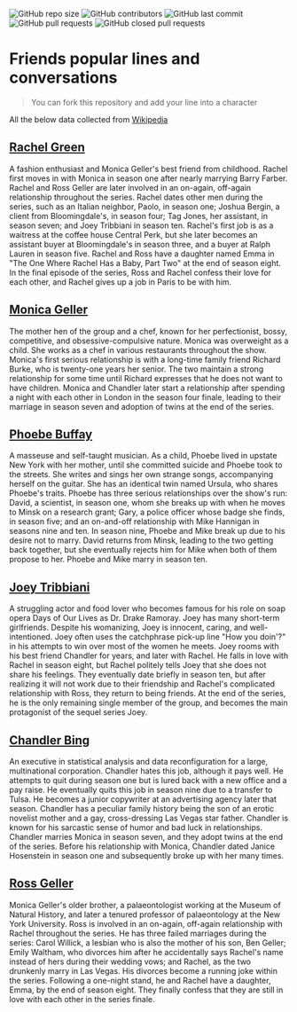 <p>
<img alt="GitHub repo size" src="https://img.shields.io/github/repo-size/amireshoon/Friends">
<img alt="GitHub contributors" src="https://img.shields.io/github/contributors/amireshoon/Friends">
<img alt="GitHub last commit" src="https://img.shields.io/github/last-commit/amireshoon/Friends">
<img alt="GitHub pull requests" src="https://img.shields.io/github/issues-pr/amireshoon/Friends">
<img alt="GitHub closed pull requests" src="https://img.shields.io/github/issues-pr-closed/amireshoon/Friends"></p>

# Friends popular lines and conversations

> You can fork this repository and add your line into a character

All the below data collected from [Wikipedia](https://en.wikipedia.org/wiki/Friends)

## [Rachel Green](/rachel)
A fashion enthusiast and Monica Geller's best friend from childhood. Rachel first moves in with Monica in season one after nearly marrying Barry Farber. Rachel and Ross Geller are later involved in an on-again, off-again relationship throughout the series. Rachel dates other men during the series, such as an Italian neighbor, Paolo, in season one; Joshua Bergin, a client from Bloomingdale's, in season four; Tag Jones, her assistant, in season seven; and Joey Tribbiani in season ten. Rachel's first job is as a waitress at the coffee house Central Perk, but she later becomes an assistant buyer at Bloomingdale's in season three, and a buyer at Ralph Lauren in season five. Rachel and Ross have a daughter named Emma in "The One Where Rachel Has a Baby, Part Two" at the end of season eight. In the final episode of the series, Ross and Rachel confess their love for each other, and Rachel gives up a job in Paris to be with him.

## [Monica Geller](/monica)
The mother hen of the group and a chef, known for her perfectionist, bossy, competitive, and obsessive-compulsive nature. Monica was overweight as a child. She works as a chef in various restaurants throughout the show. Monica's first serious relationship is with a long-time family friend Richard Burke, who is twenty-one years her senior. The two maintain a strong relationship for some time until Richard expresses that he does not want to have children. Monica and Chandler later start a relationship after spending a night with each other in London in the season four finale, leading to their marriage in season seven and adoption of twins at the end of the series.

## [Phoebe Buffay](/phoebe)
A masseuse and self-taught musician. As a child, Phoebe lived in upstate New York with her mother, until she committed suicide and Phoebe took to the streets. She writes and sings her own strange songs, accompanying herself on the guitar. She has an identical twin named Ursula, who shares Phoebe's traits. Phoebe has three serious relationships over the show's run: David, a scientist, in season one, whom she breaks up with when he moves to Minsk on a research grant; Gary, a police officer whose badge she finds, in season five; and an on-and-off relationship with Mike Hannigan in seasons nine and ten. In season nine, Phoebe and Mike break up due to his desire not to marry. David returns from Minsk, leading to the two getting back together, but she eventually rejects him for Mike when both of them propose to her. Phoebe and Mike marry in season ten.

## [Joey Tribbiani](/joey)
A struggling actor and food lover who becomes famous for his role on soap opera Days of Our Lives as Dr. Drake Ramoray. Joey has many short-term girlfriends. Despite his womanizing, Joey is innocent, caring, and well-intentioned. Joey often uses the catchphrase pick-up line "How you doin'?" in his attempts to win over most of the women he meets. Joey rooms with his best friend Chandler for years, and later with Rachel. He falls in love with Rachel in season eight, but Rachel politely tells Joey that she does not share his feelings. They eventually date briefly in season ten, but after realizing it will not work due to their friendship and Rachel's complicated relationship with Ross, they return to being friends. At the end of the series, he is the only remaining single member of the group, and becomes the main protagonist of the sequel series Joey.

## [Chandler Bing](/chandler)
An executive in statistical analysis and data reconfiguration for a large, multinational corporation. Chandler hates this job, although it pays well. He attempts to quit during season one but is lured back with a new office and a pay raise. He eventually quits this job in season nine due to a transfer to Tulsa. He becomes a junior copywriter at an advertising agency later that season. Chandler has a peculiar family history being the son of an erotic novelist mother and a gay, cross-dressing Las Vegas star father. Chandler is known for his sarcastic sense of humor and bad luck in relationships. Chandler marries Monica in season seven, and they adopt twins at the end of the series. Before his relationship with Monica, Chandler dated Janice Hosenstein in season one and subsequently broke up with her many times.

## [Ross Geller](/ross)
Monica Geller's older brother, a palaeontologist working at the Museum of Natural History, and later a tenured professor of palaeontology at the New York University. Ross is involved in an on-again, off-again relationship with Rachel throughout the series. He has three failed marriages during the series: Carol Willick, a lesbian who is also the mother of his son, Ben Geller; Emily Waltham, who divorces him after he accidentally says Rachel's name instead of hers during their wedding vows; and Rachel, as the two drunkenly marry in Las Vegas. His divorces become a running joke within the series. Following a one-night stand, he and Rachel have a daughter, Emma, by the end of season eight. They finally confess that they are still in love with each other in the series finale.